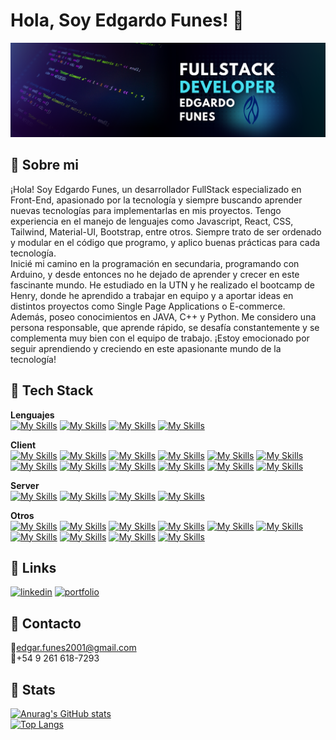 
# Hola, Soy Edgardo Funes! 👋


![Logo](./banner.png)


## 🚀 Sobre mi
¡Hola! Soy Edgardo Funes, un desarrollador FullStack especializado en Front-End, apasionado por la tecnología y siempre buscando aprender nuevas tecnologías para implementarlas en mis proyectos. Tengo experiencia en el manejo de lenguajes como Javascript, React, CSS, Tailwind, Material-UI, Bootstrap, entre otros. Siempre trato de ser ordenado y modular en el código que programo, y aplico buenas prácticas para cada tecnología. </br>
Inicié mi camino en la programación en secundaria, programando con Arduino, y desde entonces no he dejado de aprender y crecer en este fascinante mundo. He estudiado en la UTN y he realizado el bootcamp de Henry, donde he aprendido a trabajar en equipo y a aportar ideas en distintos proyectos como Single Page Applications o E-commerce.</br>
Además, poseo conocimientos en JAVA, C++ y Python. Me considero una persona responsable, que aprende rápido, se desafía constantemente y se complementa muy bien con el equipo de trabajo. ¡Estoy emocionado por seguir aprendiendo y creciendo en este apasionante mundo de la tecnología!




## 🔵 Tech Stack

**Lenguajes**<br />
[![My Skills](https://skillicons.dev/icons?i=js)](https://developer.mozilla.org/es/docs/Web/JavaScript)
[![My Skills](https://skillicons.dev/icons?i=java)](https://www.java.com/es/)
[![My Skills](https://skillicons.dev/icons?i=cpp)](https://es.wikipedia.org/wiki/C%2B%2B)
[![My Skills](https://skillicons.dev/icons?i=py)](https://www.python.org)

**Client** <br />
[![My Skills](https://skillicons.dev/icons?i=html)](https://developer.mozilla.org/es/docs/Web/HTML)
[![My Skills](https://skillicons.dev/icons?i=css)](https://developer.mozilla.org/es/docs/Web/CSS)
[![My Skills](https://skillicons.dev/icons?i=react)](https://es.react.dev)
[![My Skills](https://skillicons.dev/icons?i=electron)](https://www.electronjs.org/es/)
[![My Skills](https://skillicons.dev/icons?i=nextjs)](https://nextjs.org)
[![My Skills](https://skillicons.dev/icons?i=redux)](https://react-redux.js.org)
[![My Skills](https://skillicons.dev/icons?i=tailwind)](https://tailwindcss.com)
[![My Skills](https://skillicons.dev/icons?i=materialui)](https://mui.com)
[![My Skills](https://skillicons.dev/icons?i=bootstrap)](https://getbootstrap.com)
[![My Skills](https://skillicons.dev/icons?i=sass)](https://sass-lang.com)
[![My Skills](https://skillicons.dev/icons?i=emotion)](https://emotion.sh/docs/introduction)
[![My Skills](https://skillicons.dev/icons?i=styledcomponents)](https://styled-components.com)

**Server** <br />
[![My Skills](https://skillicons.dev/icons?i=nodejs)](https://nodejs.org/es)
[![My Skills](https://skillicons.dev/icons?i=express)](https://expressjs.com/es/)
[![My Skills](https://skillicons.dev/icons?i=mongodb)](https://www.mongodb.com/es)
[![My Skills](https://skillicons.dev/icons?i=postgres)](https://www.postgresql.org)

**Otros** <br />
[![My Skills](https://skillicons.dev/icons?i=postman)](https://www.postman.com)
[![My Skills](https://skillicons.dev/icons?i=arduino)](https://www.arduino.cc)
[![My Skills](https://skillicons.dev/icons?i=discord)](https://discord.com)
[![My Skills](https://skillicons.dev/icons?i=eclipse)](https://eclipseide.org)
[![My Skills](https://skillicons.dev/icons?i=figma)](https://www.figma.com)
[![My Skills](https://skillicons.dev/icons?i=git)](https://git-scm.com)
[![My Skills](https://skillicons.dev/icons?i=github)](https://github.com)
[![My Skills](https://skillicons.dev/icons?i=godot)](https://godotengine.org)
[![My Skills](https://skillicons.dev/icons?i=ps)](https://www.adobe.com/ar/products/photoshop.html)
[![My Skills](https://skillicons.dev/icons?i=vscode)](https://code.visualstudio.com)


## 🔗 Links
[![linkedin](https://img.shields.io/badge/linkedin-0A66C2?style=for-the-badge&logo=linkedin&logoColor=white)](https://www.linkedin.com/in/edgardo-ibar-funes-ortiz-54ba41217/)
[![portfolio](https://img.shields.io/badge/my_portfolio-000?style=for-the-badge&logo=ko-fi&logoColor=white)](https://portfolio-ednesor.vercel.app)

## 💬 Contacto
🔔edgar.funes2001@gmail.com<br />
🔔+54 9 261 618-7293

## 🤟 Stats
[![Anurag's GitHub stats](https://github-readme-stats.vercel.app/api?username=Ednesor&show_icons=true&theme=radical)](https://github.com/anuraghazra/github-readme-stats) <br />
[![Top Langs](https://github-readme-stats.vercel.app/api/top-langs/?username=Ednesor&layout=compact&theme=radical)](https://github.com/anuraghazra/github-readme-stats)
